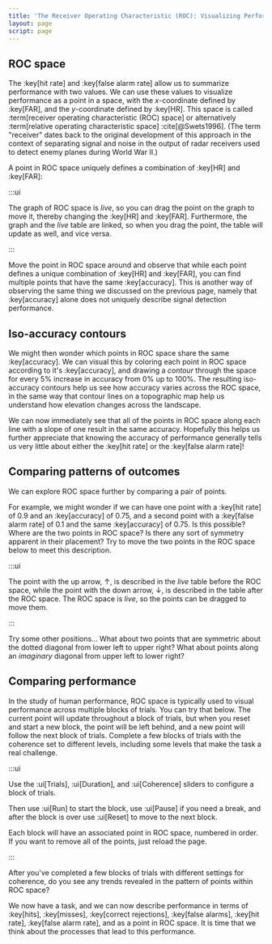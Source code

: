 ```yaml
---
title: 'The Receiver Operating Characteristic (ROC): Visualizing Performance'
layout: page
script: page
---
```


## ROC space

The :key[hit rate] and :key[false alarm rate] allow us to summarize performance with two values. We
can use these values to visualize performance as a point in a space, with the *x*-coordinate defined
by :key[FAR], and the *y*-coordinate defined by :key[HR]. This space is called :term[receiver
operating characteristic (ROC) space] or alternatively :term[relative operating characteristic
space] :cite[@Swets1996]. (The term "receiver" dates back to the original development of this
approach in the context of separating signal and noise in the output of radar receivers used to
detect enemy planes during World War II.)

A point in ROC space uniquely defines a combination of :key[HR] and :key[FAR]:

<sdt-example-interactive>
  <detectable-table numeric interactive summary="stimulusRates accuracy" hits="80" misses="20"
    false-alarms="10" correct-rejections="90"></detectable-table>
  <roc-space interactive point="all" iso-d="none" iso-c="none"></roc-space>
</sdt-example-interactive>

:::ui

The graph of ROC space is *live*, so you can drag the point on the graph to move it, thereby
changing the :key[HR] and :key[FAR]. Furthermore, the graph and the *live* table are linked, so when
you drag the point, the table will update as well, and vice versa.

:::

Move the point in ROC space around and observe that while each point defines a unique combination of
:key[HR] and :key[FAR], you can find multiple points that have the same :key[accuracy]. This is
another way of observing the same thing we discussed on the previous page, namely that
:key[accuracy] alone does not uniquely describe signal detection performance.

## Iso-accuracy contours

We might then wonder which points in ROC space share the same :key[accuracy]. We can visual this by
coloring each point in ROC space according to it's :key[accuracy], and drawing a *contour* through
the space for every 5% increase in accuracy from 0% up to 100%. The resulting iso-accuracy
contours help us see how accuracy varies across the ROC space, in the same way that contour lines
on a topographic map help us understand how elevation changes across the landscape.

<sdt-example-interactive>
  <roc-space contour="accuracy" point="none" iso-d="none" iso-c="none"></roc-space>
</sdt-example-interactive>

We can now immediately see that all of the points in ROC space along each line with a slope of one
result in the same accuracy. Hopefully this helps us further appreciate that knowing the accuracy of
performance generally tells us very little about either the :key[hit rate] or the :key[false alarm
rate]!

## Comparing patterns of outcomes

We can explore ROC space further by comparing a pair of points.

For example, we might wonder if we can have one point with a :key[hit rate] of 0.9 and an
:key[accuracy] of 0.75, and a second point with a :key[false alarm rate] of 0.1 and the same
:key[accuracy] of 0.75. Is this possible? Where are the two points in ROC space? Is there any sort
of symmetry apparent in their placement? Try to move the two points in the ROC space below to meet
this description.

<sdt-example-double-interactive>
  <detectable-table numeric interactive summary="stimulusRates accuracy" hits="0" misses="0"
    false-alarms="0" correct-rejections="0"></detectable-table>
  <roc-space interactive contour="accuracy" point="all" iso-d="none" iso-c="none"></roc-space>
  <detectable-table numeric interactive summary="stimulusRates accuracy" hits="0" misses="0"
    false-alarms="0" correct-rejections="0"></detectable-table>
</sdt-example-double-interactive>

:::ui

The point with the up arrow, ↑, is described in the *live* table before the ROC space, while
the point with the down arrow, ↓, is described in the table after the ROC space. The ROC space is
*live*, so the points can be dragged to move them.

:::

Try some other positions... What about two points that are symmetric about the dotted diagonal from
lower left to upper right? What about points along an *imaginary* diagonal from upper left to lower
right?

## Comparing performance

In the study of human performance, ROC space is typically used to visual performance across multiple
blocks of trials. You can try that below. The current point will update throughout a block of
trials, but when you reset and start a new block, the point will be left behind, and a new point
will follow the next block of trials. Complete a few blocks of trials with the coherence set to
different levels, including some levels that make the task a real challenge.

<sdt-example-human>
  <detectable-control duration="1000" coherence=".5" trials="10" run pause reset></detectable-control>
  <rdk-task coherence=".5" trials="10" duration="1000" wait="1000" iti="1000"></rdk-task>
  <detectable-response interactive trial feedback="outcome"></detectable-response>
  <detectable-table numeric summary="stimulusRates accuracy" hits="0" misses="0" false-alarms="0" correct-rejections="0">
    </detectable-table>
  <roc-space point="all" iso-d="none" iso-c="none" history far=".5" hr=".5"></roc-space>
</sdt-example-human>

:::ui

Use the :ui[Trials], :ui[Duration], and :ui[Coherence] sliders to configure a block of trials.

Then use :ui[Run] to start the block, use :ui[Pause] if you need a break, and after the block is
over use :ui[Reset] to move to the next block.

Each block will have an associated point in ROC space, numbered in order. If you want to remove
all of the points, just reload the page.

:::

After you've completed a few blocks of trials with different settings for coherence, do you see any
trends revealed in the pattern of points within ROC space?

We now have a task, and we can now describe performance in terms of :key[hits], :key[misses],
:key[correct rejections], :key[false alarms], :key[hit rate], :key[false alarm rate], and as a point
in ROC space. It is time that we think about the processes that lead to this performance.
